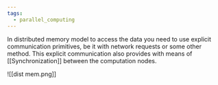 ```yaml
---
tags:
  - parallel_computing
---
```

In distributed memory model to access the data you need to use explicit communication primitives, be it with network requests or some other method. This explicit communication also provides with means of [[Synchronization]] between the computation nodes.

![[dist mem.png]]